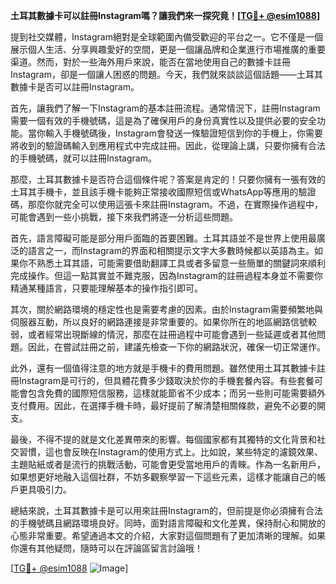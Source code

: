 **土耳其數據卡可以註冊Instagram嗎？讓我們來一探究竟！[[TG💪+ @esim1088](https://t.me/s/esim1088)]**

提到社交媒體，Instagram絕對是全球範圍內備受歡迎的平台之一。它不僅是一個展示個人生活、分享興趣愛好的空間，更是一個讓品牌和企業進行市場推廣的重要渠道。然而，對於一些海外用戶來說，能否在當地使用自己的數據卡註冊Instagram，卻是一個讓人困惑的問題。今天，我們就來談談這個話題——土耳其數據卡是否可以註冊Instagram。

首先，讓我們了解一下Instagram的基本註冊流程。通常情況下，註冊Instagram需要一個有效的手機號碼，這是為了確保用戶的身份真實性以及提供必要的安全功能。當你輸入手機號碼後，Instagram會發送一條驗證短信到你的手機上，你需要將收到的驗證碼輸入到應用程式中完成註冊。因此，從理論上講，只要你擁有合法的手機號碼，就可以註冊Instagram。

那麼，土耳其數據卡是否符合這個條件呢？答案是肯定的！只要你擁有一張有效的土耳其手機卡，並且該手機卡能夠正常接收國際短信或WhatsApp等應用的驗證碼，那麼你就完全可以使用這張卡來註冊Instagram。不過，在實際操作過程中，可能會遇到一些小挑戰，接下來我們將逐一分析這些問題。

首先，語言障礙可能是部分用戶面臨的首要困難。土耳其語並不是世界上使用最廣泛的語言之一，而Instagram的界面和相關提示文字大多數時候都以英語為主。如果你不熟悉土耳其語，可能需要借助翻譯工具或者多留意一些簡單的關鍵詞來順利完成操作。但這一點其實並不難克服，因為Instagram的註冊過程本身並不需要你精通某種語言，只要能理解基本的操作指引即可。

其次，關於網路環境的穩定性也是需要考慮的因素。由於Instagram需要頻繁地與伺服器互動，所以良好的網路連接是非常重要的。如果你所在的地區網路信號較弱，或者經常出現斷線的情況，那麼在註冊過程中可能會遇到一些延遲或者其他問題。因此，在嘗試註冊之前，建議先檢查一下你的網路狀況，確保一切正常運作。

此外，還有一個值得注意的地方就是手機卡的費用問題。雖然使用土耳其數據卡註冊Instagram是可行的，但具體花費多少錢取決於你的手機套餐內容。有些套餐可能會包含免費的國際短信服務，這樣就能節省不少成本；而另一些則可能需要額外支付費用。因此，在選擇手機卡時，最好提前了解清楚相關條款，避免不必要的開支。

最後，不得不提的就是文化差異帶來的影響。每個國家都有其獨特的文化背景和社交習慣，這也會反映在Instagram的使用方式上。比如說，某些特定的濾鏡效果、主題貼紙或者是流行的挑戰活動，可能會更受當地用戶的青睞。作為一名新用戶，如果想更好地融入這個社群，不妨多觀察學習一下這些元素，這樣才能讓自己的帳戶更具吸引力。

總結來說，土耳其數據卡是可以用來註冊Instagram的，但前提是你必須擁有合法的手機號碼且網路環境良好。同時，面對語言障礙和文化差異，保持耐心和開放的心態非常重要。希望通過本文的介紹，大家對這個問題有了更加清晰的理解。如果你還有其他疑問，隨時可以在評論區留言討論哦！

[[TG💪+ @esim1088](https://t.me/s/esim1088) ![Image](https://i.postimg.cc/4NQfJmqS/Snipaste-2025-05-13-00-14-12.png)]